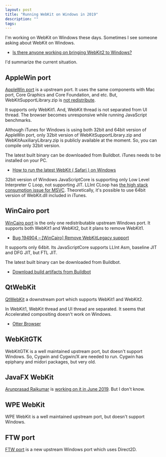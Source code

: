 ```yaml
---
layout: post
title: "Running WebKit on Windows in 2019"
description: ""
tags: 
---
```


I'm working on WebKit on Windows these days.
Sometimes I see someone asking about WebKit on Windows.

* [Is there anyone working on bringing WebKit2 to Windows?](https://www.reddit.com/r/WebKit/comments/a4zu94/is_there_anyone_working_on_bringing_webkit2_to/)

I'd summarize the current situation.

## AppleWin port

[AppleWin port](https://trac.webkit.org/wiki/BuildingOnWindows) is a upstream port.
It uses the same components with Mac port, Core Graphics and Core Foundation, and etc.
But, WebKitSupportLibrary.zip is [not redistribute](https://developer.apple.com/opensource/internet/webkit_sptlib_agree.html).

It supports only WebKit1.
And, WebKit thread is not separated from UI thread.
The browser becomes unresponsive while running JavaScript benchmarks.

Although iTunes for Windows is using both 32bit and 64bit version of AppleWin port,
only 32bit version of WebKitSupportLibrary.zip and WebKitAuxiliaryLibrary.zip is publicly available at the moment.
So, you can compile only 32bit version.

The latest built binary can be downloaded from Buildbot. iTunes needs to be installed on your PC.

* [How to run the latest WebKit ( Safari ) on Windows](https://medium.com/@alSkachkov/how-to-load-the-latest-webkit-on-windows-962a9219c1e1)

32bit version of Windows JavaScriptCore is supporting only Low Level Interpreter C Loop, not supporting JIT.
LLInt CLoop has [the high stack consumption issue for MSVC](https://lists.webkit.org/pipermail/webkit-dev/2019-June/030718.html).
Theoretically, it's possible to use 64bit version of WebKit.dll included in iTunes.

## WinCairo port

[WinCairo port](https://trac.webkit.org/wiki/BuildingCairoOnWindows) is the only one redistributable upstream Windows port.
It supports both WebKit1 and WebKit2, but it plans to remove WebKit1.

* [Bug 194904 – \[WinCairo\] Remove WebKitLegacy support](https://bugs.webkit.org/show_bug.cgi?id=194904)

It supports only 64bit.
Its JavaScriptCore supports LLInt Asm, baseline JIT and DFG JIT, but FTL JIT.

The latest built binary can be downloaded from Buildbot.

* [Download build artifacts from Buildbot](https://trac.webkit.org/wiki/BuildingCairoOnWindows#DownloadbuildartifactsfromBuildbot)

## QtWebKit

[QtWebKit](https://github.com/qtwebkit/qtwebkit) a downstream port which supports WebKit1 and WebKit2.

In WebKit1, WebKit thread and UI thread are separated.
It seems that Accelerated compositing doesn't work on Windows.

* [Otter Browser](https://otter-browser.org/)

## WebKitGTK

WebKitGTK is a well maintained upstream port, but doesn't support Windows.
So, Cygwin and Cygwin/X are needed to run.
Cygwin has epiphany and midori packages, but very old.


## JavaFX WebKit

[Arunprasad Rajkumar](https://twitter.com/uint88) is [working on it in June 2019](https://lists.webkit.org/pipermail/webkit-dev/2019-June/030698.html).
But I don't know.

## WPE WebKit

WPE WebKit is a well maintained upstream port, but doesn't support Windows.

## FTW port

[FTW port](https://bugs.webkit.org/show_bug.cgi?id=199206) is a new upstream Windows port which uses Direct2D.
